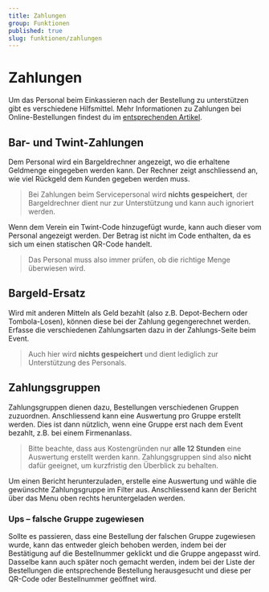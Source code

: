 ```yaml
---
title: Zahlungen
group: Funktionen
published: true
slug: funktionen/zahlungen
---
```


# Zahlungen

Um das Personal beim Einkassieren nach der Bestellung zu unterstützen gibt es
verschiedene Hilfsmittel. Mehr Informationen zu Zahlungen bei
Online-Bestellungen findest du im
[entsprechenden Artikel](/docs/funktionen/online-bestellungen).

## Bar- und Twint-Zahlungen

Dem Personal wird ein Bargeldrechner angezeigt, wo die erhaltene Geldmenge
eingegeben werden kann. Der Rechner zeigt anschliessend an, wie viel Rückgeld
dem Kunden gegeben werden muss.

> Bei Zahlungen beim Servicepersonal wird **nichts gespeichert**, der
> Bargeldrechner dient nur zur Unterstützung und kann auch ignoriert werden.

Wenn dem Verein ein Twint-Code hinzugefügt wurde, kann auch dieser vom Personal
angezeigt werden. Der Betrag ist nicht im Code enthalten, da es sich um einen
statischen QR-Code handelt.

> Das Personal muss also immer prüfen, ob die richtige Menge überwiesen wird.

## Bargeld-Ersatz

Wird mit anderen Mitteln als Geld bezahlt (also z.B. Depot-Bechern oder
Tombola-Losen), können diese bei der Zahlung gegengerechnet werden. Erfasse die
verschiedenen Zahlungsarten dazu in der Zahlungs-Seite beim Event.

> Auch hier wird **nichts gespeichert** und dient lediglich zur Unterstützung
> des Personals.

## Zahlungsgruppen

Zahlungsgruppen dienen dazu, Bestellungen verschiedenen Gruppen zuzuordnen.
Anschliessend kann eine Auswertung pro Gruppe erstellt werden. Dies ist dann
nützlich, wenn eine Gruppe erst nach dem Event bezahlt, z.B. bei einem
Firmenanlass.

> Bitte beachte, dass aus Kostengründen nur **alle 12 Stunden** eine Auswertung
> erstellt werden kann. Zahlungsgruppen sind also **nicht** dafür geeignet, um
> kurzfristig den Überblick zu behalten.

Um einen Bericht herunterzuladen, erstelle eine Auswertung und wähle die
gewünschte Zahlungsgruppe im Filter aus. Anschliessend kann der Bericht über das
Menu oben rechts heruntergeladen werden.

### Ups – falsche Gruppe zugewiesen

Sollte es passieren, dass eine Bestellung der falschen Gruppe zugewiesen wurde,
kann das entweder gleich behoben werden, indem bei der Bestätigung auf die
Bestellnummer geklickt und die Gruppe angepasst wird. Dasselbe kann auch später
noch gemacht werden, indem bei der Liste der Bestellungen die entsprechende
Bestellung herausgesucht und diese per QR-Code oder Bestellnummer geöffnet wird.
